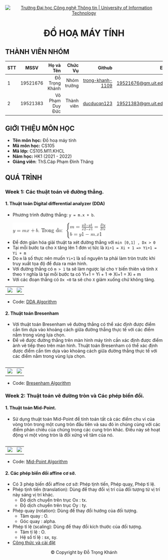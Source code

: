 <!-- Banner -->
<p align="center">
  <a href="https://www.uit.edu.vn/" title="Trường Đại học Công nghệ Thông tin" style="border: none;">
    <img src="https://i.imgur.com/WmMnSRt.png" alt="Trường Đại học Công nghệ Thông tin | University of Information Technology">
  </a>
</p>

<h1 align="center"><b>ĐỒ HOẠ MÁY TÍNH</b></h>

## THÀNH VIÊN NHÓM
| STT    | MSSV          | Họ và Tên              |Chức Vụ    | Github                                                  | Email                   |
| ------ |:-------------:| ----------------------:|----------:|--------------------------------------------------------:|-------------------------:
| 1      | 19521676      | Đỗ Trọng Khánh         |Nhóm trưởng|[trong-khanh-1109](https://github.com/trong-khanh-1109)  |19521676@gm.uit.edu.vn   |
| 2      | 19521383      | Võ Phạm Duy Đức        |Thành viên |[ducducqn123](https://github.com/ducducqn123)            |19521383@gm.uit.edu.vn   |

## GIỚI THIỆU MÔN HỌC
* **Tên môn học:** Đồ hoạ máy tính
* **Mã môn học:** CS105
* **Mã lớp:** CS105.M11.KHCL
* **Năm học:** HK1 (2021 - 2022)
* **Giảng viên**: ThS.Cáp Phạm Đình Thăng

## QUÁ TRÌNH
### Week 1: Các thuật toán vẽ đường thẳng.
#### 1. Thuật toán Digital differential analyzer (DDA)
  - Phương trình đường thẳng: `y = m.x + b`.</br>
  </br>![Phương trình đường thẳng](Image/ptdt.png)
  - Để đơn giản hóa giải thuật ta xét đường thẳng với `min [0,1] , Dx > 0`
  - Tại mỗi bước ta cho `X` tăng lên 1 đơn vị tức là `Xi+1 = Xi + 1 => Yi+1 = Yi + m`
  - Do `m` là số thực nên muốn `Yi+1` là số nguyên ta phải làm tròn trước khi truy xuất tọa độ để đưa ra màn hình.
  - Với đường thẳng có `m > 1` ta sẽ làm ngược lại cho `Y` biến thiên và tính `X` theo `Y` nghĩa là tại mỗi bước ta có Yi+1 = Yi + 1 => Xi+1 = Xi + m
  - Với các đoạn thẳng có `Dx <0` ta sẽ cho `X` giảm xuống chứ không tăng.</br>

<table>
<tr>
  <td>
    <img src="https://github.com/trong-khanh-1109/CS105.M11.KHCL/blob/d745acb3dbbf247cb71d60679b1c07f4fd4313f7/Image/DDA.png" />
  </td>
  <td>
    <img src="https://github.com/trong-khanh-1109/CS105.M11.KHCL/blob/d745acb3dbbf247cb71d60679b1c07f4fd4313f7/Image/Lu%CC%9Bu%20%C4%91o%CC%82%CC%80%20DDA.png" />
  </td>
</tr>
<table>
  
  - Code: [DDA Algorithm](Week_1/LineDDA.cpp)
 
#### 2. Thuật toán Bresenham
  - Với thuật toán Bresenham vẽ đường thẳng có thể xác định được điểm cần tìm dựa vào khoảng cách giữa đường thẳng thực tế với các điểm nằm trong vùng lựa chọn.
  - Để vẽ được đường thẳng trên màn hình máy tính cần xác định được điểm ảnh vẽ tiếp theo trên màn hình. Thuật toán Bresenham có thể xác định được điểm cần tìm dựa vào khoảng cách giữa đường thẳng thực tế với các điểm nằm trong vùng lựa chọn.
<table>
<tr>
  <td width>
    <img src="https://github.com/trong-khanh-1109/CS105.M11.KHCL/blob/97306c26556cc8f728ac43947e344b378dffbae1/Image/Bresenham.png" />
  </td>
  <td>
    <img src="https://github.com/trong-khanh-1109/CS105.M11.KHCL/blob/15c766e2f10ace0dd4596c5b583db23bf856c912/Image/Lu%CC%9Bu%20%C4%91o%CC%82%CC%80%20Bresenham.png" />
  </td>
</tr>
<table>
  
  - Code: [Bresenham Algorithm](Week_1/LineBresenham.cpp)</br>
### Week 2: Thuật toán vẽ đường tròn và Các phép biến đổi.

#### 1. Thuật toán Mid-Point.
  - Sử dụng thuật toán Mid-Point để tính toán tất cả các điểm chu vi của vòng tròn trong một cung tròn đầu tiên và sau đó in chúng cùng với các điểm phản chiếu của chúng trong các cung tròn khác. Điều này sẽ hoạt động vì một vòng tròn là đối xứng về tâm của nó.
  <table>
<tr>
  <td width>
    <img src="https://github.com/trong-khanh-1109/CS105.M11.KHCL/blob/60875d35522d1be935604f1277d6f1f9c359cf4c/Image/Mid-point.png" />
  </td>
  <td>
    <img src="https://github.com/trong-khanh-1109/CS105.M11.KHCL/blob/60875d35522d1be935604f1277d6f1f9c359cf4c/Image/Lu%CC%9Bu-%C4%91o%CC%82%CC%80%20Mid-point.png" />
  </td>
</tr>
<table>
  
- Code: [Mid-Point Algorithm](https://github.com/trong-khanh-1109/CS105.M11.KHCL/blob/2e0ecad4565bcd6d9b33013ad973ba1332a441b5/Week_2/CircleMidPoint.cpp)
  
#### 2. Các phép biển đổi affine cơ sở.
  - Có 3 phép biến đổi affine cơ sở: Phép tịnh tiến, Phép quay, Phép tỉ lệ.
  - Phép tịnh tiến (translation): Dùng để thay đổi vị trí của đối tượng từ vị trí này sáng vị trí khác.
    + Độ dịch chuyển trên trục Ox : tx.
    + Độ dịch chuyển trên trục Oy : ty.
  - Phép quay (rotation): Dùng để thay đổi hướng của đối tượng.
    + Tâm quay : O.
    + Góc quay : alpha.
  - Phép tỉ lệ (scaling): Dùng để thay đổi kích thước của đối tượng.
    + Tâm tỉ lệ : O.
    + Hệ số tỉ lệ : sx, sy.
  - [Công thức và cài đặt](https://github.com/trong-khanh-1109/CS105.M11.KHCL/blob/54c08fb828f6c528f01af235acb269e937e4b6cb/Week_2/lecture_2D_1.pdf)
<!-- Footer -->
<p align="center">© Copyright by Đỗ Trọng Khánh</p>
